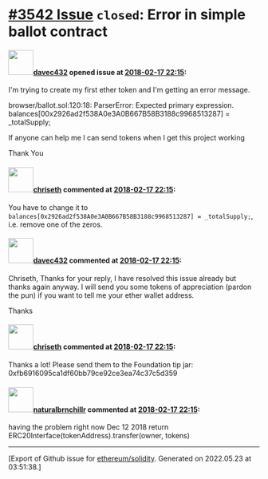 # [\#3542 Issue](https://github.com/ethereum/solidity/issues/3542) `closed`: Error in simple ballot contract

#### <img src="https://avatars.githubusercontent.com/u/36576602?v=4" width="50">[davec432](https://github.com/davec432) opened issue at [2018-02-17 22:15](https://github.com/ethereum/solidity/issues/3542):

I'm trying to create my first ether token and I'm getting an error message.  

browser/ballot.sol:120:18: ParserError: Expected primary expression.
        balances[00x2926ad2f538A0e3A0B667B58B3188c9968513287] = _totalSupply;

If anyone can help me I can send tokens when I get this project working

Thank You



#### <img src="https://avatars.githubusercontent.com/u/9073706?v=4" width="50">[chriseth](https://github.com/chriseth) commented at [2018-02-17 22:15](https://github.com/ethereum/solidity/issues/3542#issuecomment-367414422):

You have to change it to `balances[0x2926ad2f538A0e3A0B667B58B3188c9968513287] = _totalSupply;`, i.e. remove one of the zeros.

#### <img src="https://avatars.githubusercontent.com/u/36576602?v=4" width="50">[davec432](https://github.com/davec432) commented at [2018-02-17 22:15](https://github.com/ethereum/solidity/issues/3542#issuecomment-368238497):

Chriseth, Thanks for your reply, I have resolved this issue already but thanks again anyway.  I will send you some tokens of appreciation (pardon the pun) if you want to tell me your ether wallet address.

Thanks

#### <img src="https://avatars.githubusercontent.com/u/9073706?v=4" width="50">[chriseth](https://github.com/chriseth) commented at [2018-02-17 22:15](https://github.com/ethereum/solidity/issues/3542#issuecomment-368443038):

Thanks a lot! Please send them to the Foundation tip jar: 0xfb6916095ca1df60bb79ce92ce3ea74c37c5d359

#### <img src="https://avatars.githubusercontent.com/u/44586771?v=4" width="50">[naturalbrnchillr](https://github.com/naturalbrnchillr) commented at [2018-02-17 22:15](https://github.com/ethereum/solidity/issues/3542#issuecomment-446350400):

having the problem right now Dec 12 2018
    return ERC20Interface(tokenAddress).transfer(owner, tokens)


-------------------------------------------------------------------------------



[Export of Github issue for [ethereum/solidity](https://github.com/ethereum/solidity). Generated on 2022.05.23 at 03:51:38.]
